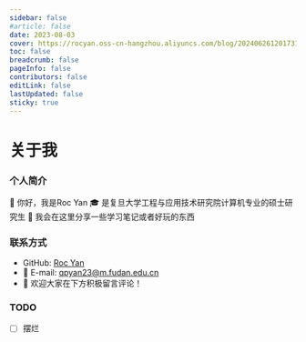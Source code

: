 ```yaml
---
sidebar: false
#article: false
date: 2023-08-03
cover: https://rocyan.oss-cn-hangzhou.aliyuncs.com/blog/202406261201731.png
toc: false
breadcrumb: false
pageInfo: false
contributors: false
editLink: false
lastUpdated: false
sticky: true
---
```

# 关于我

### 个人简介
:wave: 你好，我是Roc Yan
:mortar_board: 是复旦大学工程与应用技术研究院计算机专业的硕士研究生
:scroll: 我会在这里分享一些学习笔记或者好玩的东西

<!-- more -->

### 联系方式
- <FontIcon icon="github" size="24"/> GitHub: [Roc Yan](https://github.com/RocYan98)
- :email: E-mail: [qpyan23@m.fudan.edu.cn](mailto:qpyan23@m.fudan.edu.cn)
- :memo: 欢迎大家在下方积极留言评论！

### TODO
- [ ] 摆烂